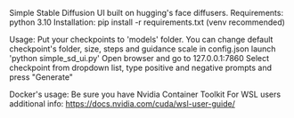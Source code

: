 Simple Stable Diffusion UI built on hugging's face diffusers.
Requirements:
python 3.10
Installation:
pip install -r requirements.txt (venv recommended)

Usage:
Put your checkpoints to 'models' folder.
You can change default checkpoint's folder, size, steps and guidance scale in config.json
launch 'python simple_sd_ui.py'
Open browser and go to 127.0.0.1:7860
Select checkpoint from dropdown list, type positive and negative prompts and press "Generate"

Docker's usage:
Be sure you have Nvidia Container Toolkit
For WSL users additional info:
https://docs.nvidia.com/cuda/wsl-user-guide/
